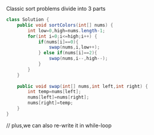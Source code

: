 Classic sort problems
divide into 3 parts

```Java
class Solution {
    public void sortColors(int[] nums) {
        int low=0,high=nums.length-1;
        for(int i=0;i<=high;i++) {
            if(nums[i]==0){
                swap(nums,i,low++);
            } else if(nums[i]==2){
                swap(nums,i--,high--);
            } 
        }
    }
    
    public void swap(int[] nums,int left,int right) {
        int temp=nums[left];
        nums[left]=nums[right];
        nums[right]=temp;
    }
}
```

// plus,we can also re-write it in while-loop